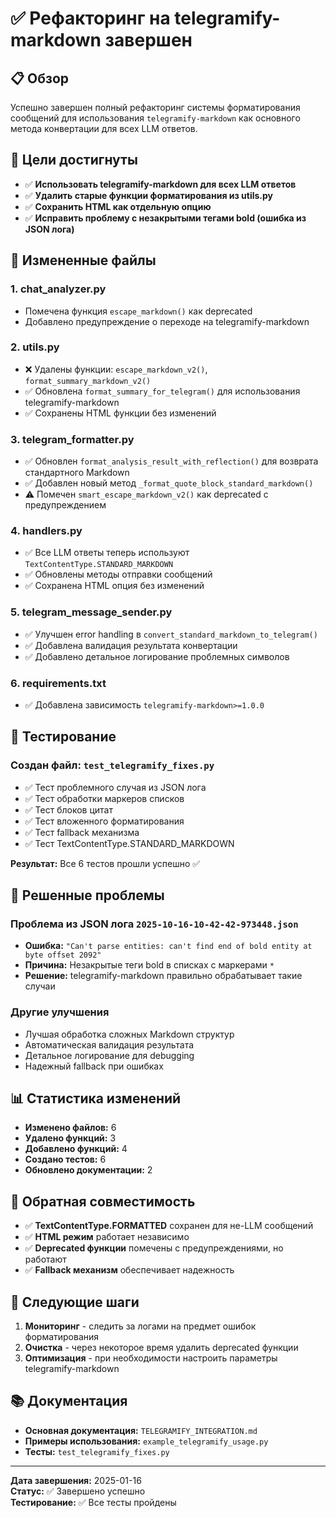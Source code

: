 # ✅ Рефакторинг на telegramify-markdown завершен

## 📋 Обзор

Успешно завершен полный рефакторинг системы форматирования сообщений для использования `telegramify-markdown` как основного метода конвертации для всех LLM ответов.

## 🎯 Цели достигнуты

- ✅ **Использовать telegramify-markdown для всех LLM ответов**
- ✅ **Удалить старые функции форматирования из utils.py**
- ✅ **Сохранить HTML как отдельную опцию**
- ✅ **Исправить проблему с незакрытыми тегами bold (ошибка из JSON лога)**

## 📁 Измененные файлы

### 1. **chat_analyzer.py**
- Помечена функция `escape_markdown()` как deprecated
- Добавлено предупреждение о переходе на telegramify-markdown

### 2. **utils.py**
- ❌ Удалены функции: `escape_markdown_v2()`, `format_summary_markdown_v2()`
- ✅ Обновлена `format_summary_for_telegram()` для использования telegramify-markdown
- ✅ Сохранены HTML функции без изменений

### 3. **telegram_formatter.py**
- ✅ Обновлен `format_analysis_result_with_reflection()` для возврата стандартного Markdown
- ✅ Добавлен новый метод `_format_quote_block_standard_markdown()`
- ⚠️ Помечен `smart_escape_markdown_v2()` как deprecated с предупреждением

### 4. **handlers.py**
- ✅ Все LLM ответы теперь используют `TextContentType.STANDARD_MARKDOWN`
- ✅ Обновлены методы отправки сообщений
- ✅ Сохранена HTML опция без изменений

### 5. **telegram_message_sender.py**
- ✅ Улучшен error handling в `convert_standard_markdown_to_telegram()`
- ✅ Добавлена валидация результата конвертации
- ✅ Добавлено детальное логирование проблемных символов

### 6. **requirements.txt**
- ✅ Добавлена зависимость `telegramify-markdown>=1.0.0`

## 🧪 Тестирование

### Создан файл: `test_telegramify_fixes.py`
- ✅ Тест проблемного случая из JSON лога
- ✅ Тест обработки маркеров списков
- ✅ Тест блоков цитат
- ✅ Тест вложенного форматирования
- ✅ Тест fallback механизма
- ✅ Тест TextContentType.STANDARD_MARKDOWN

**Результат:** Все 6 тестов прошли успешно ✅

## 🚨 Решенные проблемы

### Проблема из JSON лога `2025-10-16-10-42-42-973448.json`
- **Ошибка:** `"Can't parse entities: can't find end of bold entity at byte offset 2092"`
- **Причина:** Незакрытые теги bold в списках с маркерами `*`
- **Решение:** telegramify-markdown правильно обрабатывает такие случаи

### Другие улучшения
- Лучшая обработка сложных Markdown структур
- Автоматическая валидация результата
- Детальное логирование для debugging
- Надежный fallback при ошибках

## 📊 Статистика изменений

- **Изменено файлов:** 6
- **Удалено функций:** 3
- **Добавлено функций:** 4
- **Создано тестов:** 6
- **Обновлено документации:** 2

## 🔄 Обратная совместимость

- ✅ **TextContentType.FORMATTED** сохранен для не-LLM сообщений
- ✅ **HTML режим** работает независимо
- ✅ **Deprecated функции** помечены с предупреждениями, но работают
- ✅ **Fallback механизм** обеспечивает надежность

## 🚀 Следующие шаги

1. **Мониторинг** - следить за логами на предмет ошибок форматирования
2. **Очистка** - через некоторое время удалить deprecated функции
3. **Оптимизация** - при необходимости настроить параметры telegramify-markdown

## 📚 Документация

- **Основная документация:** `TELEGRAMIFY_INTEGRATION.md`
- **Примеры использования:** `example_telegramify_usage.py`
- **Тесты:** `test_telegramify_fixes.py`

---

**Дата завершения:** 2025-01-16  
**Статус:** ✅ Завершено успешно  
**Тестирование:** ✅ Все тесты пройдены
